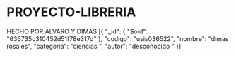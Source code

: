# PROYECTO-LIBRERIA
HECHO POR ALVARO Y DIMAS
[{
  "_id": {
    "$oid": "636735c310452d51f78e317d"
  },
  "codigo": "usis036522",
  "nombre": "dimas rosales",
  "categoria": "ciencias ",
  "autor": "desconocido "
}]

